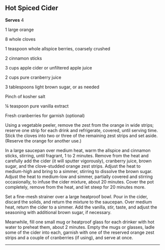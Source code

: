 ﻿## Hot Spiced Cider

**Serves** 4

1 large orange

8 whole cloves

1 teaspoon whole allspice berries, coarsely crushed

2 cinnamon sticks

3 cups apple cider or unfiltered apple juice

2 cups pure cranberry juice

3 tablespoons light brown sugar, or as needed

Pinch of kosher salt

¼ teaspoon pure vanilla extract

Fresh cranberries for garnish (optional)

Using a vegetable peeler, remove the zest from the orange in wide strips; reserve one strip for each drink and refrigerate, covered, until serving time. Stick the cloves into two or three of the remaining zest strips and set aside. (Reserve the orange for another use.)

In a large saucepan over medium heat, warm the allspice and cinnamon sticks, stirring, until fragrant, 1 to 2 minutes. Remove from the heat and carefully add the cider (it will sputter vigorously), cranberry juice, brown sugar, and the clove-studded orange zest strips. Adjust the heat to medium-high and bring to a simmer, stirring to dissolve the brown sugar. Adjust the heat to medium-low and simmer, partially covered and stirring occasionally, to infuse the cider mixture, about 20 minutes. Cover the pot completely, remove from the heat, and let steep for 20 minutes more.

Set a fine-mesh strainer over a large heatproof bowl. Pour in the cider, discard the solids, and return the mixture to the saucepan. Over medium heat, return the cider to a simmer. Add the vanilla, stir, taste, and adjust the seasoning with additional brown sugar, if necessary.

Meanwhile, fill one small mug or heatproof glass for each drinker with hot water to preheat them, about 2 minutes. Empty the mugs or glasses, ladle some of the cider into each, garnish with one of the reserved orange zest strips and a couple of cranberries (if using), and serve at once.

---

